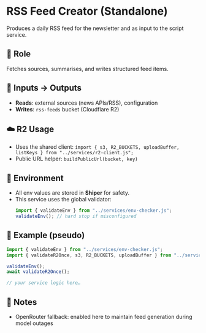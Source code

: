 # RSS Feed Creator (Standalone)

Produces a daily RSS feed for the newsletter and as input to the script service.

## 🧩 Role
Fetches sources, summarises, and writes structured feed items.

## 🔗 Inputs → Outputs
- **Reads**: external sources (news APIs/RSS), configuration
- **Writes**: `rss-feeds` bucket (Cloudflare R2)

## ☁️ R2 Usage
- Uses the shared client: `import { s3, R2_BUCKETS, uploadBuffer, listKeys } from "../services/r2-client.js";`
- Public URL helper: `buildPublicUrl(bucket, key)`

## 🔐 Environment
- All env values are stored in **Shiper** for safety.
- This service uses the global validator:  
  ```js
  import { validateEnv } from "../services/env-checker.js";
  validateEnv(); // hard stop if misconfigured
  ```

## 🧪 Example (pseudo)
```js
import { validateEnv } from "../services/env-checker.js";
import { validateR2Once, s3, R2_BUCKETS, uploadBuffer } from "../services/r2-client.js";

validateEnv();
await validateR2Once();

// your service logic here…
```

## 🛟 Notes
- OpenRouter fallback: enabled here to maintain feed generation during model outages
